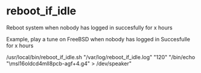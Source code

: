 # reboot_if_idle
Reboot system when nobody has logged in succesfully for x hours

Example, play a tune on FreeBSD when nobody has logged in Succesfulle for x hours

/usr/local/bin/reboot_if_idle.sh "/var/log/reboot_if_idle.log" "120" "/bin/echo \"\msl16oldcd4mll8pcb-agf+4.g4\" > /dev/speaker"
